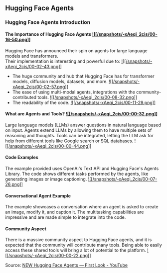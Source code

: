 ## Hugging Face Agents
### Hugging Face Agents Introduction

#### The Importance of Hugging Face Agents [![[/snapshots/-xAeqi_2cis/00-16-50.png]]](<https://youtu.be/-xAeqi_2cis?t=1007s>)
Hugging Face has announced their spin on agents for large language models and transformers.  
Their implementation is interesting and powerful due to: [![[/snapshots/-xAeqi_2cis/00-02-43.png]]](<https://youtu.be/-xAeqi_2cis?t=159s>)
- The huge community and hub that Hugging Face has for transformer models, diffusion models, datasets, and more. [![[/snapshots/-xAeqi_2cis/00-02-57.png]]](<https://youtu.be/-xAeqi_2cis?t=171s>)
- The ease of using multi-modal agents, integrations with the community-contributed tools. [![[/snapshots/-xAeqi_2cis/00-08-32.png]]](<https://youtu.be/-xAeqi_2cis?t=509s>)
- The readability of the code. [![[/snapshots/-xAeqi_2cis/00-11-29.png]]](<https://youtu.be/-xAeqi_2cis?t=688s>)

#### What are Agents and Tools? [![[/snapshots/-xAeqi_2cis/00-00-32.png]]](<https://youtu.be/-xAeqi_2cis?t=27s>)
Large language models (LLMs) answer questions in natural language based on input. Agents extend LLMs by allowing them to have multiple sets of reasoning and thoughts. Tools can be integrated, letting the LLM ask for help from different tools like Google search or SQL databases. [![[/snapshots/-xAeqi_2cis/00-00-44.png]]](<https://youtu.be/-xAeqi_2cis?t=38s>)

#### Code Examples
The example provided uses OpenAI's Text API and Hugging Face's Agents Library. The code shows different tasks performed by the agents, like generating images or image captioning. [![[/snapshots/-xAeqi_2cis/00-07-26.png]]](<https://youtu.be/-xAeqi_2cis?t=442s>)

#### Conversational Agent Example
The example showcases a conversation where an agent is asked to create an image, modify it, and caption it. The multitasking capabilities are impressive and are made simple to integrate into the code. 

#### Community Aspect
There is a massive community aspect to Hugging Face agents, and it is expected that the community will contribute many tools. Being able to easily access these shared tools will bring a lot of potential to the platform. [![[/snapshots/-xAeqi_2cis/00-00-22.png]]](<https://youtu.be/-xAeqi_2cis?t=16s>)

Source: [NEW Hugging Face Agents — First Look - YouTube](https://www.youtube.com/watch?v=-xAeqi_2cis)
